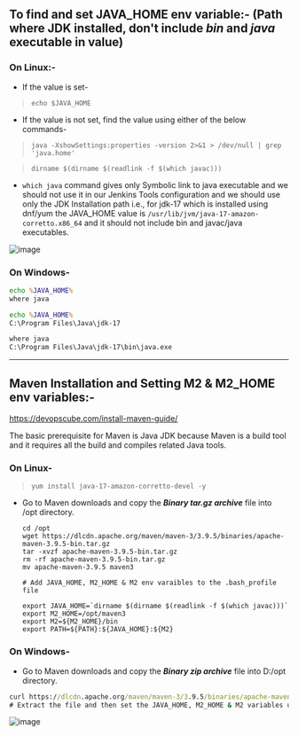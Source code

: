 ## To find and set **JAVA_HOME** env variable:- (Path where **JDK installed**, don't include _bin_ and _java_ executable in value)

### On Linux:-

* If the value is set-

> `echo $JAVA_HOME`

* If the value is not set, find the value using either of the below commands-

> `java -XshowSettings:properties -version 2>&1 > /dev/null | grep 'java.home'`

> `dirname $(dirname $(readlink -f $(which javac)))`

* `which java` command gives only Symbolic link to java executable and we should not use it in our Jenkins Tools configuration and we should use only the JDK Installation path i.e., for jdk-17 which is installed using dnf/yum the JAVA_HOME value is `/usr/lib/jvm/java-17-amazon-corretto.x86_64` and it should not include bin and javac/java executables.

![image](https://github.com/Chaitu95p/Daily-Tasks/assets/46298683/9fc3ceef-5975-4883-8cf7-9d3e9bc6afbf)

### On Windows-

``` cmd
echo %JAVA_HOME%
where java

echo %JAVA_HOME%
C:\Program Files\Java\jdk-17

where java
C:\Program Files\Java\jdk-17\bin\java.exe
```
---

## Maven Installation and Setting M2 & M2_HOME env variables:-

https://devopscube.com/install-maven-guide/

The basic prerequisite for Maven is Java JDK because Maven is a build tool and it requires all the build and compiles related Java tools.

### On Linux-

> `yum install java-17-amazon-corretto-devel -y`

* Go to Maven downloads and copy the _**Binary tar.gz archive**_ file into /opt directory.

  ```shell
  cd /opt
  wget https://dlcdn.apache.org/maven/maven-3/3.9.5/binaries/apache-maven-3.9.5-bin.tar.gz
  tar -xvzf apache-maven-3.9.5-bin.tar.gz
  rm -rf apache-maven-3.9.5-bin.tar.gz
  mv apache-maven-3.9.5 maven3

  # Add JAVA_HOME, M2_HOME & M2 env varaibles to the .bash_profile file

  export JAVA_HOME=`dirname $(dirname $(readlink -f $(which javac)))`
  export M2_HOME=/opt/maven3
  export M2=${M2_HOME}/bin
  export PATH=${PATH}:${JAVA_HOME}:${M2}
  ```

### On Windows-

* Go to Maven downloads and copy the _**Binary zip archive**_ file into D:/opt directory.

``` cmd
curl https://dlcdn.apache.org/maven/maven-3/3.9.5/binaries/apache-maven-3.9.5-bin.zip
# Extract the file and then set the JAVA_HOME, M2_HOME & M2 variables under user variables.
```

![image](https://github.com/Chaitu95p/Daily-Tasks/assets/46298683/c6b5cfea-608d-495b-b114-e9f469d04c3e)
